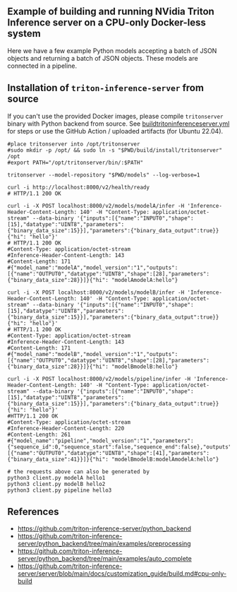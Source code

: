 ##  Example of building and running NVidia Triton Inference server on a CPU-only Docker-less system

Here we have a few example Python models accepting a batch of JSON objects and returning a batch of JSON objects. These models are connected in a pipeline.

## Installation of `triton-inference-server` from source
If you can't use the provided Docker images, please compile `tritonserver` binary with Python backend from source. See [buildtritoninferenceserver.yml](./.github/workflows/buildtritoninferenceserver.yml) for steps or use the GitHub Action / uploaded artifacts (for Ubuntu 22.04).

```shell
#place tritonserver into /opt/tritonserver
#sudo mkdir -p /opt/ && sudo ln -s "$PWD/build/install/tritonserver" /opt
#export PATH="/opt/tritonserver/bin/:$PATH"

tritonserver --model-repository "$PWD/models" --log-verbose=1

curl -i http://localhost:8000/v2/health/ready
# HTTP/1.1 200 OK

curl -i -X POST localhost:8000/v2/models/modelA/infer -H 'Inference-Header-Content-Length: 140' -H "Content-Type: application/octet-stream" --data-binary '{"inputs":[{"name":"INPUT0","shape":[15],"datatype":"UINT8","parameters":{"binary_data_size":15}}],"parameters":{"binary_data_output":true}}{"hi": "hello"}'
# HTTP/1.1 200 OK
#Content-Type: application/octet-stream
#Inference-Header-Content-Length: 143
#Content-Length: 171
#{"model_name":"modelA","model_version":"1","outputs":[{"name":"OUTPUT0","datatype":"UINT8","shape":[28],"parameters":{"binary_data_size":28}}]}{"hi": "modelAmodelA:hello"}

curl -i -X POST localhost:8000/v2/models/modelB/infer -H 'Inference-Header-Content-Length: 140' -H "Content-Type: application/octet-stream" --data-binary '{"inputs":[{"name":"INPUT0","shape":[15],"datatype":"UINT8","parameters":{"binary_data_size":15}}],"parameters":{"binary_data_output":true}}{"hi": "hello"}'
# HTTP/1.1 200 OK
#Content-Type: application/octet-stream
#Inference-Header-Content-Length: 143
#Content-Length: 171
#{"model_name":"modelB","model_version":"1","outputs":[{"name":"OUTPUT0","datatype":"UINT8","shape":[28],"parameters":{"binary_data_size":28}}]}{"hi": "modelBmodelB:hello"}

curl -i -X POST localhost:8000/v2/models/pipeline/infer -H 'Inference-Header-Content-Length: 140' -H "Content-Type: application/octet-stream" --data-binary '{"inputs":[{"name":"INPUT0","shape":[15],"datatype":"UINT8","parameters":{"binary_data_size":15}}],"parameters":{"binary_data_output":true}}{"hi": "hello"}'
#HTTP/1.1 200 OK
#Content-Type: application/octet-stream
#Inference-Header-Content-Length: 220
#Content-Length: 261
#{"model_name":"pipeline","model_version":"1","parameters":{"sequence_id":0,"sequence_start":false,"sequence_end":false},"outputs":[{"name":"OUTPUT0","datatype":"UINT8","shape":[41],"parameters":{"binary_data_size":41}}]}{"hi": "modelBmodelB:modelAmodelA:hello"}

# the requests above can also be generated by
python3 client.py modelA hello1
python3 client.py modelB hello2
python3 client.py pipeline hello3
```

## References
- https://github.com/triton-inference-server/python_backend
- https://github.com/triton-inference-server/python_backend/tree/main/examples/preprocessing
- https://github.com/triton-inference-server/python_backend/tree/main/examples/auto_complete
- https://github.com/triton-inference-server/server/blob/main/docs/customization_guide/build.md#cpu-only-build

